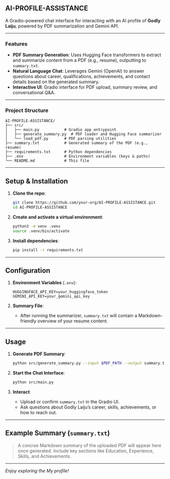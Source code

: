 ## AI-PROFILE-ASSISTANCE

A Gradio-powered chat interface for interacting with an AI profile of **Godly Laiju**, powered by PDF summarization and Gemini API.

---

### Features

* **PDF Summary Generation**: Uses Hugging Face transformers to extract and summarize content from a PDF (e.g., resume), outputting to `summary.txt`.
* **Natural Language Chat**: Leverages Gemini (OpenAI) to answer questions about career, qualifications, achievements, and contact details based on the generated summary.
* **Interactive UI**: Gradio interface for PDF upload, summary review, and conversational Q\&A.

---

### Project Structure

```text
AI-PROFILE-ASSISTANCE/
├── src/
│   ├── main.py           # Gradio app entrypoint
│   ├── generate_summary.py  # PDF loader and Hugging Face summarizer
│   └── load_pdf.py       # PDF parsing utilities
├── summary.txt           # Generated summary of the PDF (e.g., resume)
├── requirements.txt      # Python dependencies
├── .env                  # Environment variables (keys & paths)
└── README.md             # This file
```

---

## Setup & Installation

1. **Clone the repo**:

   ```bash
   git clone https://github.com/your-org/AI-PROFILE-ASSISTANCE.git
   cd AI-PROFILE-ASSISTANCE
   ```
2. **Create and activate a virtual environment**:

   ```bash
   python3 -m venv .venv
   source .venv/bin/activate
   ```
3. **Install dependencies**:

   ```bash
   pip install -r requirements.txt
   ```

---

## Configuration

1. **Environment Variables** (`.env`):

   ```dotenv
   HUGGINGFACE_API_KEY=your_huggingface_token
   GEMINI_API_KEY=your_gemini_api_key
   ```
2. **Summary File**:

   * After running the summarizer, `summary.txt` will contain a Markdown-friendly overview of your resume content.

---

## Usage

1. **Generate PDF Summary**:

   ```bash
   python src/generate_summary.py --input $PDF_PATH --output summary.txt
   ```
2. **Start the Chat Interface**:

   ```bash
   python src/main.py
   ```
3. **Interact**:

   * Upload or confirm `summary.txt` in the Gradio UI.
   * Ask questions about Godly Laiju’s career, skills, achievements, or how to reach out.

---

## Example Summary (`summary.txt`)

> A concise Markdown summary of the uploaded PDF will appear here once generated. Include key sections like Education, Experience, Skills, and Achievements.

---

*Enjoy exploring the My profile!*

